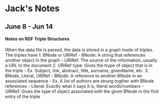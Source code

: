 # Jack's Notes

## June 8 - Jun 14
	
#### Notes on RDF Triple Structures

When the data file is parsed, the data is stored in a graph made of triples. The triples have 
	1. BNode or URIRef
		- BNode: 	A string that references another object in the graph
		- URIRef: 	The source of the information, usually a URL to the document
	2. URIRef type: Gives the trype of object that is in the triple
		- Ex. Subject, link, abstract, title, surname, givenName, etc.
	3. BNode, Literal, URIRef
		- BNode:	A reference to another BNode in an associated sequence
			- Ex. A list of authors are strung togther with BNode references
		- Literal:	Exactly what it says it is, literal words/numbers
		- URIRef: 	Gives the type of object associated with the given BNode in the first entry of the triple

